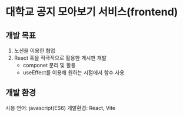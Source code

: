 # 대학교 공지 모아보기 서비스(frontend)

## 개발 목표
  1) 노션을 이용한 협업
  2) React 훅을 적극적으로 활용한 게시판 개발
     - componet 분리 및 활용
     - useEffect를 이용해 원하는 시점에서 함수 사용

## 개발 환경
  사용 언어: javascript(ES6)
  개발환경: React, Vite

  
